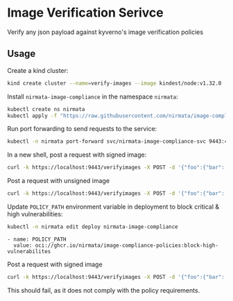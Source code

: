 # Image Verification Serivce

Verify any json payload against kyverno's image verification policies

## Usage

Create a kind cluster:

```sh
kind create cluster --name=verify-images --image kindest/node:v1.32.0
```

Install `nirmata-image-compliance` in the namespace `nirmata`:

```sh
kubectl create ns nirmata
kubectl apply -f "https://raw.githubusercontent.com/nirmata/image-compliance/refs/heads/main/config/install.yaml?token=GHSAT0AAAAAACV4PQQTQH22LE2NHDT2O27SZ6XXDDA"
```

Run port forwarding to send requests to the service:

```sh
kubectl -n nirmata port-forward svc/nirmata-image-compliance-svc 9443:443
```

In a new shell, post a request with signed image:

```sh
curl -k https://localhost:9443/verifyimages -X POST -d '{"foo":{"bar": "ghcr.io/kyverno/test-verify-image:signed"}}'
```

Post a request with unsigned image

```sh
curl -k https://localhost:9443/verifyimages -X POST -d '{"foo":{"bar": "ghcr.io/kyverno/test-verify-image:unsigned"}}'
```

Update `POLICY_PATH` environment variable in deployment to block critical & high vulnerabilities: 

```sh
kubectl -n nirmata edit deploy nirmata-image-compliance
```

```
- name: POLICY_PATH
  value: oci://ghcr.io/nirmata/image-compliance-policies:block-high-vulnerabilites
```

Post a request with signed image

```sh
curl -k https://localhost:9443/verifyimages -X POST -d '{"foo":{"bar": "ghcr.io/kyverno/test-verify-image:signed"}}'
```

This should fail, as it does not comply with the policy requirements.
